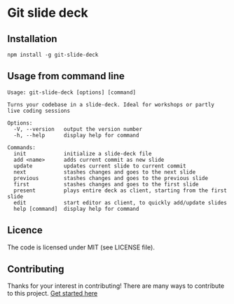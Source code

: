 # Git slide deck

## Installation

```
npm install -g git-slide-deck
```

## Usage from command line

```
Usage: git-slide-deck [options] [command]

Turns your codebase in a slide-deck. Ideal for workshops or partly live coding sessions

Options:
  -V, --version   output the version number
  -h, --help      display help for command

Commands:
  init            initialize a slide-deck file
  add <name>      adds current commit as new slide
  update          updates current slide to current commit
  next            stashes changes and goes to the next slide
  previous        stashes changes and goes to the previous slide
  first           stashes changes and goes to the first slide
  present         plays entire deck as client, starting from the first slide
  edit            start editor as client, to quickly add/update slides
  help [command]  display help for command
```

## Licence

The code is licensed under MIT (see LICENSE file).

## Contributing

Thanks for your interest in contributing! There are many ways to contribute to
this project. [Get started here](CONTRIBUTING.md)
